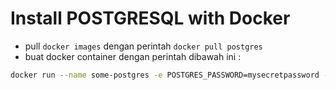 # Install POSTGRESQL with Docker

-  pull ```docker images``` dengan perintah ```docker pull postgres```
- buat docker container dengan perintah dibawah ini :
```bash
docker run --name some-postgres -e POSTGRES_PASSWORD=mysecretpassword -d postgres
```